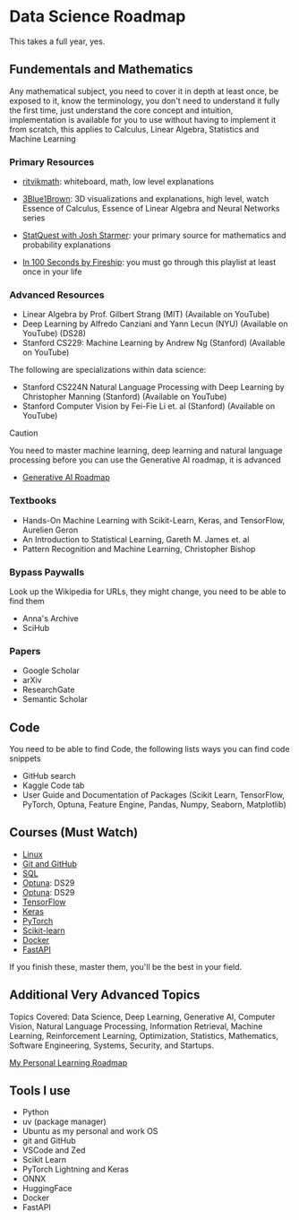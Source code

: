 # Data Science Roadmap

This takes a full year, yes.

## Fundementals and Mathematics

Any mathematical subject, you need to cover it in depth at least once, be exposed to it, know the terminology, you don't need to understand it fully the first time, just understand the core concept and intuition, implementation is available for you to use without having to implement it from scratch, this applies to Calculus, Linear Algebra, Statistics and Machine Learning

### Primary Resources

- [ritvikmath](https://www.youtube.com/@ritvikmath/playlists): whiteboard, math, low level explanations

- [3Blue1Brown](https://www.youtube.com/@3blue1brown/playlists): 3D visualizations and explanations, high level, watch Essence of Calculus, Essence of Linear Algebra and Neural Networks series

- [StatQuest with Josh Starmer](https://www.youtube.com/channel/UCtYLUTtgS3k1Fg4y5tAhLbw): your primary source for mathematics and probability explanations

- [In 100 Seconds by Fireship](https://www.youtube.com/playlist?list=PL0vfts4VzfNiI1BsIK5u7LpPaIDKMJIDN): you must go through this playlist at least once in your life

### Advanced Resources
- Linear Algebra by Prof. Gilbert Strang (MIT) (Available on YouTube)
- Deep Learning by Alfredo Canziani and Yann Lecun (NYU) (Available on YouTube) (DS28)
- Stanford CS229: Machine Learning by Andrew Ng (Stanford) (Available on YouTube)

The following are specializations within data science:

- Stanford CS224N Natural Language Processing with Deep Learning by Christopher Manning (Stanford) (Available on YouTube)
- Stanford Computer Vision by Fei-Fie Li et. al (Stanford) (Available on YouTube)

> [!CAUTION]
> You need to master machine learning, deep learning and natural language processing before you can use the Generative AI roadmap, it is advanced

- [Generative AI Roadmap](https://a-tabaza.github.io/genai_interview_questions/)

### Textbooks

- Hands-On Machine Learning with Scikit-Learn, Keras, and TensorFlow, Aurelien Geron
- An Introduction to Statistical Learning, Gareth M. James et. al
- Pattern Recognition and Machine Learning, Christopher Bishop

### Bypass Paywalls

Look up the Wikipedia for URLs, they might change, you need to be able to find them

- Anna's Archive
- SciHub

### Papers
- Google Scholar
- arXiv
- ResearchGate
- Semantic Scholar

## Code

You need to be able to find Code, the following lists ways you can find code snippets

- GitHub search
- Kaggle Code tab
- User Guide and Documentation of Packages (Scikit Learn, TensorFlow, PyTorch, Optuna, Feature Engine, Pandas, Numpy, Seaborn, Matplotlib)

## Courses (Must Watch)

- [Linux](https://www.youtube.com/watch?v=sWbUDq4S6Y8&pp=ygUNdWJ1bnR1IGNvdXJzZQ%3D%3D)
- [Git and GitHub](https://www.youtube.com/watch?v=rH3zE7VlIMs&t=428s&pp=ygUMZ2l0IHByaW1hZ2Vu)
- [SQL](https://www.youtube.com/watch?v=byHcYRpMgI4)
- [Optuna](https://www.youtube.com/watch?v=5nYqK-HaoKY&t=2923s): DS29
- [Optuna](https://www.youtube.com/watch?v=QejQVLkkgRA&pp=ygUOb3B0dW5hIHByb2JhYmw%3D): DS29
- [TensorFlow](https://www.youtube.com/watch?v=tPYj3fFJGjk&pp=ygURdGVuc29yZmxvdyBjb3Vyc2U%3D)
- [Keras](https://www.youtube.com/watch?v=qFJeN9V1ZsI&pp=ygUMa2VyYXMgY291cnNl)
- [PyTorch](https://www.youtube.com/watch?v=V_xro1bcAuA&pp=ygUOcHl0b3JjaCBjb3Vyc2U%3D)
- [Scikit-learn](https://www.youtube.com/watch?v=hDKCxebp88A&pp=ygUYc2Npa2l0IGxlYXJuIGZ1bGwgY291cnNl)
- [Docker](https://www.youtube.com/watch?v=pg19Z8LL06w&pp=ygUNZG9ja2VyIGNvdXJzZQ%3D%3D)
- [FastAPI](https://www.youtube.com/watch?v=7t2alSnE2-I&pp=ygUOZmFzdGFwaSBjb3Vyc2U%3D)

If you finish these, master them, you'll be the best in your field.

## Additional Very Advanced Topics

Topics Covered: Data Science, Deep Learning, Generative AI, Computer Vision, Natural Language Processing, Information Retrieval, Machine Learning, Reinforcement Learning, Optimization, Statistics, Mathematics, Software Engineering, Systems, Security, and Startups.

[My Personal Learning Roadmap](https://github.com/a-tabaza/lectures_books_references)

## Tools I use

- Python
- uv (package manager)
- Ubuntu as my personal and work OS
- git and GitHub
- VSCode and Zed
- Scikit Learn
- PyTorch Lightning and Keras
- ONNX
- HuggingFace
- Docker 
- FastAPI
